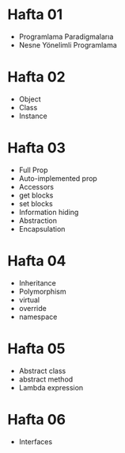 # Hafta 01
* Programlama Paradigmalarıa
* Nesne Yönelimli Programlama

# Hafta 02
* Object
* Class
* Instance 

# Hafta 03
* Full Prop
* Auto-implemented prop
* Accessors
* get blocks
* set blocks
* Information hiding
* Abstraction
* Encapsulation

# Hafta 04
* Inheritance
* Polymorphism
* virtual
* override 
* namespace

# Hafta 05
* Abstract class
* abstract method
* Lambda expression
  
# Hafta 06
* Interfaces
